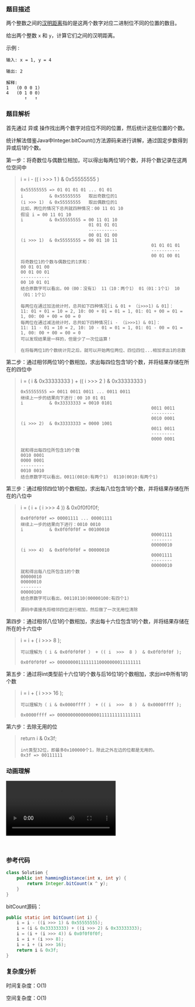 ### 题目描述

两个整数之间的[汉明距离](https://baike.baidu.com/item/汉明距离)指的是这两个数字对应二进制位不同的位置的数目。

给出两个整数 `x` 和 `y`，计算它们之间的汉明距离。

示例 :

```
输入: x = 1, y = 4

输出: 2

解释:
1   (0 0 0 1)
4   (0 1 0 0)
       ↑   ↑
```

### 题目解析

首先通过 异或 操作找出两个数字对应位不同的位置，然后统计这些位置的个数。

统计解法借鉴Java中Integer.bitCount()方法源码来进行讲解，通过固定步数得到异或后1的个数。

第一步：将奇数位与偶数位相加，可以得出每两位1的个数，并将个数记录在这两位空间中

> i = i - (( i >>> 1 ) & 0x55555555 )
>
> ```
> 0x55555555 => 01 01 01 01 ... 01 01
> i          & 0x55555555   取出奇数位的1
> (i >>> 1)  & 0x55555555   取出偶数位的1
> 比如，两位的情况下总共就四种情况：00 11 01 10 
> 假设 i = 00 11 01 10 
> i          & 0x55555555 = 00 11 01 10 
>                           01 01 01 01
>                           -----------
>                           00 01 01 00
> (i >>> 1)  & 0x55555555 = 00 01 10 11 
> 													01 01 01 01
> 													-----------
> 													00 01 00 01
> 将奇数位1的个数与偶数位的1求和：
> 00 01 01 00
> 00 01 00 01
> -----------
> 00 10 01 01
> 结合原数字可以看出，00（00：没有1） 11（10：两个1） 01（01：1个1） 10（01：1个1） 
> 
> 每两位在通过加法统计时，总共如下四种情况[i & 01 + （i>>>1) & 01]：
> 11: 01 + 01 = 10 = 2, 10: 00 + 01 = 01 = 1, 01: 01 + 00 = 01 = 1, 00: 00 + 00 = 00 = 0 
> 每两位在通过减法统计时，总共如下四种情况[i - （i>>>1) & 01]：
> 11: 11 - 01 = 10 = 2, 10: 10 - 01 = 01 = 1, 01: 01 - 00 = 01 = 1, 00: 00 + 00 = 00 = 0
> 可以发现结果是一样的，但是少了一次位运算！
> 
> 在将每两位1的个数统计完之后，就可以开始两位两位、四位四位...相加求出1的总数
> ```

第二步：通过相邻两位1的个数相加，求出每四位包含1的个数，并将结果存储在所在的四位中

> i = ( i & 0x33333333 ) + (( i >>> 2 ) & 0x33333333 )
>
> ```
> 0x55555555 => 0011 0011 0011 ... 0011 0011
> 继续上一步的结果向下进行：00 10 01 01
> i          & 0x33333333 = 0010 0101
> 													0011 0011
> 													---------
> 													0010 0001
> (i >>> 2)  & 0x33333333 = 0000 1001
> 													0011 0011
> 													---------
> 													0000 0001
> 												
> 就和得出每四位所包含1的个数
> 0010 0001
> 0000 0001
> ---------
> 0010 0010
> 结合原数字可以看出，0011(0010:有两个1)  0110(0010:有两个1)
> ```

第三步：通过相邻四位1的个数相加，求出每八位包含1的个数，并将结果存储在所在的八位中

>i = ( i + ( i >>> 4 )) & 0x0f0f0f0f;
>
>```
>0x0f0f0f0f => 00001111 ... 00001111‬
>继续上一步的结果向下进行：0010 0010
>i          & 0x0f0f0f0f = 00100010
>													00001111
>													--------
>													00000010
>(i >>> 4)  & 0x0f0f0f0f = 00000010
>													00001111
>													--------
>													00000010
>就和得出每八位所包含1的个数
>00000010
>00000010
>--------
>00000100
>结合原数字可以看出，00110110(00000100:有四个1)
>
>源码中直接先将相邻四位进行相加，然后做了一次无用位清除
>```

第四步：通过相邻八位1的个数相加，求出每十六位包含1的个数，并将结果存储在所在的十六位中

> i = i + ( i  >>>  8 );
>
> ```
> 可以理解为（ i & 0x0f0f0f0f ） + (( i  >>>  8 )  & 0x0f0f0f0f );
> 
> 0x0f0f0f0f => 00000000111111110000000011111111
> ```

第五步：通过将int类型前十六位1的个数与后16位1的个数相加，求出int中所有1的个数

> i = i + ( i >>> 16 );
>
> ```
> 可以理解为（ i & 0x0000ffff ） + (( i  >>>  8 )  & 0x0000ffff );
> 
> 0x0000ffff => 00000000000000001111111111111111‬
> ```

第六步：去除无用的位

> return i & 0x3f;
>
> ```
> int类型32位，即最多0x100000个1，除此之外左边的位都是无用的。
> 0x3f => 00111111‬
> ```

### 动画理解

![](../Animation/Animation.mp4)


‎⁨

### 参考代码

```java
class Solution {
    public int hammingDistance(int x, int y) {
        return Integer.bitCount(x ^ y); 
    }
}
```

bitCount源码：

```java
public static int bitCount(int i) {
    i = i - ((i >>> 1) & 0x55555555);
    i = (i & 0x33333333) + ((i >>> 2) & 0x33333333);
    i = (i + (i >>> 4)) & 0x0f0f0f0f;
    i = i + (i >>> 8);
    i = i + (i >>> 16);
    return i & 0x3f;
}
```

### 复杂度分析

时间复杂度：O(1)

空间复杂度：O(1)